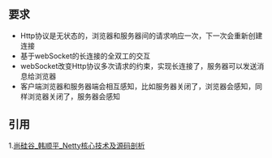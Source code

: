 ## 要求

* Http协议是无状态的，浏览器和服务器间的请求响应一次，下一次会重新创建连接
* 基于webSocket的长连接的全双工的交互
* webSocket改变Http协议多次请求的约束，实现长连接了，服务器可以发送消息给浏览器
* 客户端浏览器和服务器端会相互感知，比如服务器关闭了，浏览器会感知，同样浏览器关闭了，服务器会感知







## 引用

1.[尚硅谷_韩顺平_Netty核心技术及源码剖析](http://www.atguigu.com/)


